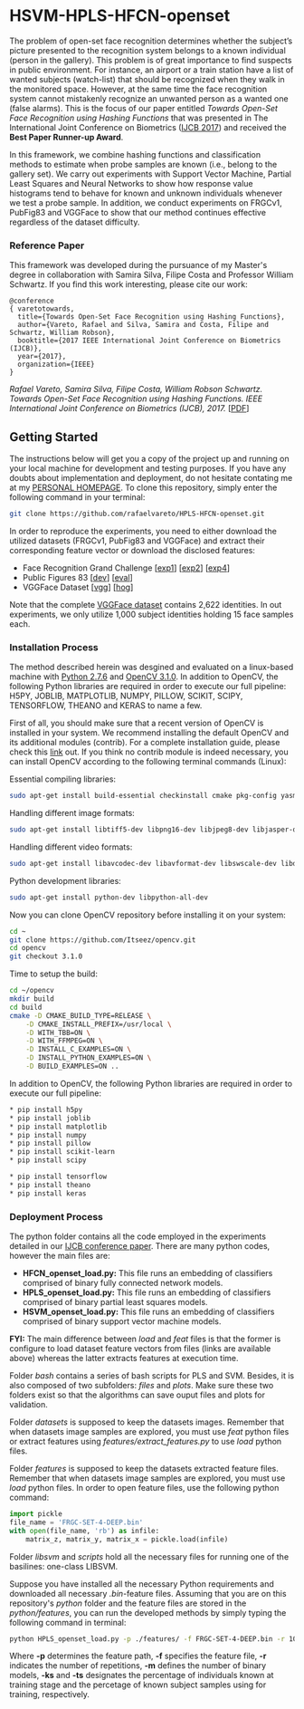 # HSVM-HPLS-HFCN-openset
The problem of open-set face recognition determines whether the subject’s picture presented to the recognition system belongs to a known individual (person in the gallery). 
This problem is of great importance to find suspects in public environment. 
For instance, an airport or a train station have a list of wanted subjects (watch-list) that should be recognized when they walk in the monitored space. 
However, at the same time the face recognition system cannot mistakenly recognize an unwanted person as a wanted one (false alarms). 
This is the focus of our paper entitled *Towards Open-Set Face Recognition using Hashing Functions* that was presented in The International Joint Conference on Biometrics ([IJCB 2017](http://www.ijcb2017.org/ijcb2017/index.php)) and received the **Best Paper Runner-up Award**.

In this framework, we combine hashing functions and classification methods to estimate when probe samples are known (i.e., belong to the gallery set). 
We carry out experiments with Support Vector Machine, Partial Least Squares and Neural Networks to show how response value histograms tend to behave for known and unknown individuals whenever we test a probe sample. 
In addition, we conduct experiments on FRGCv1, PubFig83 and VGGFace to show that our method continues effective regardless of the dataset difficulty.

### Reference Paper
This framework was developed during the pursuance of my Master's degree in collaboration with Samira Silva, Filipe Costa and Professor William Schwartz.
If you find this work interesting, please cite our work:
```
@conference
{ varetotowards,
  title={Towards Open-Set Face Recognition using Hashing Functions},
  author={Vareto, Rafael and Silva, Samira and Costa, Filipe and Schwartz, William Robson},
  booktitle={2017 IEEE International Joint Conference on Biometrics (IJCB)},
  year={2017},
  organization={IEEE}
}
```
*Rafael Vareto, Samira Silva, Filipe Costa, William Robson Schwartz. Towards Open-Set Face Recognition using Hashing Functions. IEEE International Joint Conference on Biometrics (IJCB), 2017.* [[PDF](http://homepages.dcc.ufmg.br/~william/papers/paper_2017_IJCB.pdf)]


## Getting Started
The instructions below will get you a copy of the project up and running on your local machine for development and testing purposes. If you have any doubts about implementation and deployment, do not hesitate contating me at my [PERSONAL HOMEPAGE](http://homepages.dcc.ufmg.br/~rafaelvareto/).
To clone this repository, simply enter the following command in your terminal:
```bash
git clone https://github.com/rafaelvareto/HPLS-HFCN-openset.git
```

In order to reproduce the experiments, you need to either download the utilized datasets (FRGCv1, PubFig83 and VGGFace) and extract their corresponding feature vector or download the disclosed features:
* Face Recognition Grand Challenge [[exp1](http://homepages.dcc.ufmg.br/~rafaelvareto/features/FRGC-SET-1-DEEP.bin)] [[exp2](http://homepages.dcc.ufmg.br/~rafaelvareto/features/FRGC-SET-2-DEEP.bin)] [[exp4](http://homepages.dcc.ufmg.br/~rafaelvareto/features/FRGC-SET-4-DEEP.bin)]
* Public Figures 83 [[dev](http://homepages.dcc.ufmg.br/~rafaelvareto/features/PUBFIG-DEV-DEEP.bin)] [[eval](http://homepages.dcc.ufmg.br/~rafaelvareto/features/PUBFIG-EVAL-DEEP.bin)]
* VGGFace Dataset [[vgg](http://homepages.dcc.ufmg.br/~rafaelvareto/features/VGGFACE-15-DEEP.bin)] [[hog](http://homepages.dcc.ufmg.br/~rafaelvareto/features/VGGFACE-15-HOG.bin)]

Note that the complete [VGGFace dataset](http://www.robots.ox.ac.uk/~vgg/data/vgg_face/) contains 2,622 identities. In out experiments, we only utilize 1,000 subject identities holding 15 face samples each.


### Installation Process

The method described herein was desgined and evaluated on a linux-based machine with [Python 2.7.6](https://www.python.org/) and [OpenCV 3.1.0](https://github.com/Itseez/opencv.git).
In addition to OpenCV, the following Python libraries are required in order to execute our full pipeline: H5PY, JOBLIB, MATPLOTLIB, NUMPY, PILLOW, SCIKIT, SCIPY, TENSORFLOW, THEANO and KERAS to name a few.

First of all, you should make sure that a recent version of OpenCV is installed in your system.
We recommend installing the default OpenCV and its additional modules (contrib).
For a complete installation guide, please check this [link](https://www.pyimagesearch.com/2015/06/22/install-opencv-3-0-and-python-2-7-on-ubuntu/) out.
If you think no contrib module is indeed necessary, you can install OpenCV according to the following terminal commands (Linux):

Essential compiling libraries:
```bash
sudo apt-get install build-essential checkinstall cmake pkg-config yasm
```

Handling different image formats:
```bash
sudo apt-get install libtiff5-dev libpng16-dev libjpeg8-dev libjasper-dev
```

Handling different video formats:
```bash
sudo apt-get install libavcodec-dev libavformat-dev libswscale-dev libdc1394-22-dev libxine-dev libgstreamer0.10-dev libgstreamer-plugins-base0.10-dev libv4l-dev
```

Python development libraries:
```bash
sudo apt-get install python-dev libpython-all-dev
```

Now you can clone OpenCV repository before installing it on your system:
```bash
cd ~
git clone https://github.com/Itseez/opencv.git
cd opencv
git checkout 3.1.0
```

Time to setup the build:
```bash
cd ~/opencv
mkdir build
cd build
cmake -D CMAKE_BUILD_TYPE=RELEASE \
    -D CMAKE_INSTALL_PREFIX=/usr/local \
    -D WITH_TBB=ON \
    -D WITH_FFMPEG=ON \
    -D INSTALL_C_EXAMPLES=ON \
    -D INSTALL_PYTHON_EXAMPLES=ON \
    -D BUILD_EXAMPLES=ON ..
```


In addition to OpenCV, the following Python libraries are required in order to execute our full pipeline:
```bash
* pip install h5py
* pip install joblib
* pip install matplotlib
* pip install numpy
* pip install pillow
* pip install scikit-learn
* pip install scipy

* pip install tensorflow
* pip install theano
* pip install keras
```

### Deployment Process
The python folder contains all the code employed in the experiments detailed in our [IJCB conference paper](http://homepages.dcc.ufmg.br/~william/papers/paper_2017_IJCB.pdf).
There are many python codes, however the main files are:
* **HFCN_openset_load.py:** This file runs an embedding of classifiers comprised of binary fully connected network models.
* **HPLS_openset_load.py:** This file runs an embedding of classifiers comprised of binary partial least squares models.
* **HSVM_openset_load.py:** This file runs an embedding of classifiers comprised of binary support vector machine models.

**FYI:** The main difference between *load* and *feat* files is that the former is configure to load dataset feature vectors from files (links are available above) whereas the latter extracts features at execution time.

Folder *bash* contains a series of bash scripts for PLS and SVM.
Besides, it is also composed of two subfolders: *files* and *plots*. Make sure these two folders exist so that the algorithms can save ouput files and plots for validation.

Folder *datasets* is supposed to keep the datasets images.
Remember that when datasets image samples are explored, you must use *feat* python files or extract features using *features/extract_features.py* to use *load* python files.

Folder *features* is supposed to keep the datasets extracted feature files.
Remember that when datasets image samples are explored, you must use *load* python files.
In order to open feature files, use the following python command:
```python
import pickle
file_name = 'FRGC-SET-4-DEEP.bin'
with open(file_name, 'rb') as infile:
    matrix_z, matrix_y, matrix_x = pickle.load(infile)
```

Folder *libsvm* and *scripts* hold all the necessary files for running one of the basilines: one-class LIBSVM.

Suppose you have installed all the necessary Python requirements and downloaded all necessary *.bin*-feature files.
Assuming that you are on this repository's *python* folder and the feature files are stored in the *python/features*, you can run the developed methods by simply typing the following command in terminal:
```bash
python HPLS_openset_load.py -p ./features/ -f FRGC-SET-4-DEEP.bin -r 10 -m 10 -ks 0.1 -ts 0.5
```
Where **-p** determines the feature path, **-f** specifies the feature file, **-r** indicates the number of repetitions, **-m** defines the number of binary models, **-ks** and **-ts** designates the percentage of individuals known at training stage and the percetage of known subject samples using for training, respectively.

